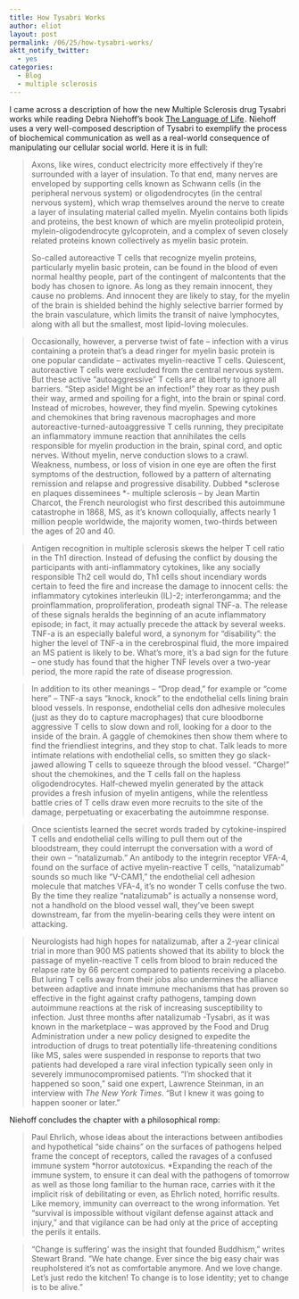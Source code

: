 ```yaml
---
title: How Tysabri Works
author: eliot
layout: post
permalink: /06/25/how-tysabri-works/
aktt_notify_twitter:
  - yes
categories:
  - Blog
  - multiple sclerosis
---
```

I came across a description of how the new Multiple Sclerosis drug Tysabri works while reading Debra Niehoff&#8217;s book [The Language of Life][1]<img src="http://www.assoc-amazon.com/e/ir?t=eliotk-20&#038;l=as2&#038;o=1&#038;a=0309089891" width="1" height="1" border="0" alt="" style="border:none !important; margin:0px !important;" />. Niehoff uses a very well-composed description of Tysabri to exemplify the process of biochemical communication as well as a real-world consequence of manipulating our cellular social world. Here it is in full:

> Axons, like wires, conduct electricity more effectively if they&#8217;re surrounded with a layer of insulation. To that end, many nerves are enveloped by supporting cells known as Schwann cells (in the peripheral nervous system) or oligodendrocytes (in the central nervous system), which wrap themselves around the nerve to create a layer of insulating material called myelin. Myelin contains both lipids and proteins, the best known of which are myelin proteolipid protein, mylein-oligodendrocyte gylcoprotein, and a complex of seven closely related proteins known collectively as myelin basic protein.
> 
> <!--more-->
> 
>   
> So-called autoreactive T cells that recognize myelin proteins, particularly myelin basic protein, can be found in the blood of even normal healthy people, part of the contingent of malcontents that the body has chosen to ignore. As long as they remain innocent, they cause no problems. And innocent they are likely to stay, for the myelin of the brain is shielded behind the highly selective barrier formed by the brain vasculature, which limits the transit of naive lymphocytes, along with all but the smallest, most lipid-loving molecules.

> Occasionally, however, a perverse twist of fate &#8211; infection with a virus containing a protein that&#8217;s a dead ringer for myelin basic protein is one popular candidate &#8211; activates myelin-reactive T cells. Quiescent, autoreactive T cells were excluded from the central nervous system. But these active &#8220;autoaggressive&#8221; T cells are at liberty to ignore all barriers. &#8220;Step aside! Might be an infection!&#8221; they roar as they push their way, armed and spoiling for a fight, into the brain or spinal cord. Instead of microbes, however, they find myelin. Spewing cytokines and chemokines that bring ravenous macrophages and more autoreactive-turned-autoaggressive T cells running, they precipitate an inflammatory immune reaction that annihilates the cells responsible for myelin production in the brain, spinal cord, and optic nerves. Without myelin, nerve conduction slows to a crawl. Weakness, numbess, or loss of vision in one eye are often the first symptoms of the destruction, followed by a pattern of alternating remission and relapse and progressive disability. Dubbed *sclerose en plaques disseminees *- multiple sclerosis &#8211; by Jean Martin Charcot, the French neurologist who first described this autoimmune catastrophe in 1868, MS, as it&#8217;s known colloquially, affects nearly 1 million people worldwide, the majority women, two-thirds between the ages of 20 and 40.

> Antigen recognition in multiple sclerosis skews the helper T cell ratio in the Th1 direction. Instead of defusing the conflict by dousing the participants with anti-inflammatory cytokines, like any socially responsible Th2 cell would do, Th1 cells shout incendiary words certain to feed the fire and increase the damage to innocent cells: the inflammatory cytokines interleukin (IL)-2; interferongamma; and the proinflammation, proproliferation, prodeath signal TNF-a. The release of these signals heralds the beginning of an acute inflammatory episode; in fact, it may actually precede the attack by several weeks. TNF-a is an especially baleful word, a synonym for &#8220;disability&#8221;: the higher the level of TNF-a in the cerebrospinal fluid, the more impaired an MS patient is likely to be. What&#8217;s more, it&#8217;s a bad sign for the future &#8211; one study has found that the higher TNF levels over a two-year period, the more rapid the rate of disease progression.

> In addition to its other meanings &#8211; &#8220;Drop dead,&#8221; for example or &#8220;come here&#8221; &#8211; TNF-a says &#8220;knock, knock&#8221; to the endothelial cells lining brain blood vessels. In response, endothelial cells don adhesive molecules (just as they do to capture macrophages) that cure bloodborne aggressive T cells to slow down and roll, looking for a door to the inside of the brain. A gaggle of chemokines then show them where to find the friendliest integrins, and they stop to chat. Talk leads to more intimate relations with endothelial cells, so smitten they go slack-jawed allowing T cells to squeeze through the blood vessel. &#8220;Charge!&#8221; shout the chemokines, and the T cells fall on the hapless oligodendrocytes. Half-chewed myelin generated by the attack provides a fresh infusion of myelin antigens, while the relentless battle cries of T cells draw even more recruits to the site of the damage, perpetuating or exacerbating the autoimmne response.

> Once scientists learned the secret words traded by cytokine-inspired T cells and endothelial cells willing to pull them out of the bloodstream, they could interrupt the conversation with a word of their own &#8211; &#8220;natalizumab.&#8221; An antibody to the integrin receptor VFA-4, found on the surface of active myelin-reactive T cells, &#8220;natalizumab&#8221; sounds so much like &#8220;V-CAM1,&#8221; the endothelial cell adhesion molecule that matches VFA-4, it&#8217;s no wonder T cells confuse the two. By the time they realize &#8220;natalizumab&#8221; is actually a nonsense word, not a handhold on the blood vessel wall, they&#8217;ve been swept downstream, far from the myelin-bearing cells they were intent on attacking.

> Neurologists had high hopes for natalizumab, after a 2-year clinical trial in more than 900 MS patients showed that its ability to block the passage of myelin-reactive T cells from blood to brain reduced the relapse rate by 66 percent compared to patients receiving a placebo. But luring T cells away from their jobs also undermines the alliance between adaptive and innate immune mechanisms that has proven so effective in the fight against crafty pathogens, tamping down autoimmune reactions at the risk of increasing susceptibility to infection. Just three months after natalizumab -Tysabri, as it was known in the marketplace &#8211; was approved by the Food and Drug Administration under a new policy designed to expedite the introduction of drugs to treat potentially life-threatening conditions like MS, sales were suspended in response to reports that two patients had developed a rare viral infection typically seen only in severely immunocompromised patients. &#8220;I&#8217;m shocked that it happened so soon,&#8221; said one expert, Lawrence Steinman, in an interview with *The New York Times*. &#8220;But I knew it was going to happen sooner or later.&#8221;

Niehoff concludes the chapter with a philosophical romp:

> Paul Ehrlich, whose ideas about the interactions between antibodies and hypothetical &#8220;side chains&#8221; on the surfaces of pathogens helped frame the concept of receptors, called the ravages of a confused immune system *horror autotoxicus. *Expanding the reach of the immune system, to ensure it can deal with the pathogens of tomorrow as well as those long familiar to the human race, carries with it the implicit risk of debilitating or even, as Ehrlich noted, horrific results. Like memory, immunity can overreact to the wrong information. Yet &#8220;survival is impossible without vigilant defense against attack and injury,&#8221; and that vigilance can be had only at the price of accepting the perils it entails.

> &#8220;Change is suffering&#8217; was the insight that founded Buddhism,&#8221; writes Stewart Brand. &#8220;We hate change. Ever since the big easy chair was reupholstered it&#8217;s not as comfortable anymore. And we love change. Let&#8217;s just redo the kitchen! To change is to lose identity; yet to change is to be alive.&#8221;

 [1]: http://www.amazon.com/gp/product/0309089891?ie=UTF8&tag=eliotk-20&linkCode=as2&camp=1789&creative=390957&creativeASIN=0309089891